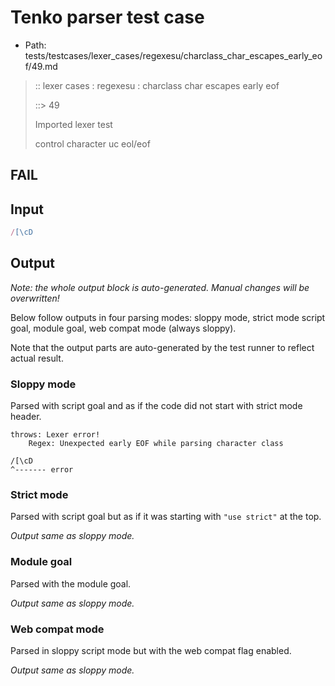# Tenko parser test case

- Path: tests/testcases/lexer_cases/regexesu/charclass_char_escapes_early_eof/49.md

> :: lexer cases : regexesu : charclass char escapes early eof
>
> ::> 49
>
> Imported lexer test
>
> control character uc eol/eof

## FAIL

## Input

`````js
/[\cD
`````

## Output

_Note: the whole output block is auto-generated. Manual changes will be overwritten!_

Below follow outputs in four parsing modes: sloppy mode, strict mode script goal, module goal, web compat mode (always sloppy).

Note that the output parts are auto-generated by the test runner to reflect actual result.

### Sloppy mode

Parsed with script goal and as if the code did not start with strict mode header.

`````
throws: Lexer error!
    Regex: Unexpected early EOF while parsing character class

/[\cD
^------- error
`````

### Strict mode

Parsed with script goal but as if it was starting with `"use strict"` at the top.

_Output same as sloppy mode._

### Module goal

Parsed with the module goal.

_Output same as sloppy mode._

### Web compat mode

Parsed in sloppy script mode but with the web compat flag enabled.

_Output same as sloppy mode._
